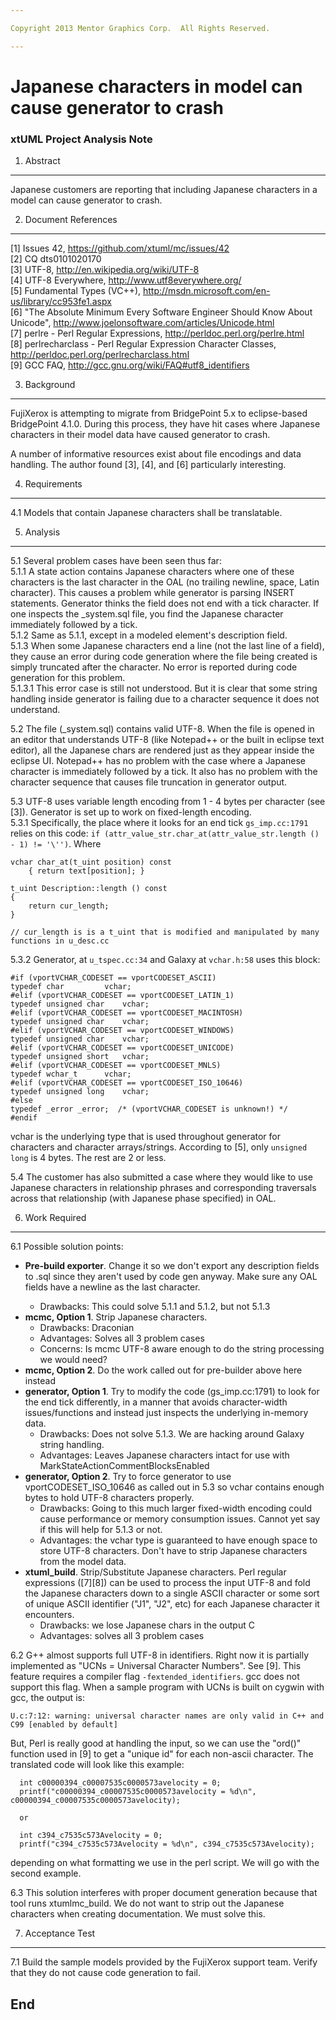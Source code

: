 ```yaml
---

Copyright 2013 Mentor Graphics Corp.  All Rights Reserved.

---
```


# Japanese characters in model can cause generator to crash
### xtUML Project Analysis Note


1. Abstract
-----------
Japanese customers are reporting that including Japanese characters in a model
can cause generator to crash.

2. Document References
----------------------
[1] Issues 42, https://github.com/xtuml/mc/issues/42    
[2] CQ dts0101020170  
[3] UTF-8, http://en.wikipedia.org/wiki/UTF-8  
[4] UTF-8 Everywhere, http://www.utf8everywhere.org/  
[5] Fundamental Types (VC++), http://msdn.microsoft.com/en-us/library/cc953fe1.aspx  
[6] "The Absolute Minimum Every Software Engineer Should Know About Unicode", http://www.joelonsoftware.com/articles/Unicode.html  
[7] perlre - Perl Regular Expressions, http://perldoc.perl.org/perlre.html  
[8] perlrecharclass - Perl Regular Expression Character Classes, http://perldoc.perl.org/perlrecharclass.html  
[9] GCC FAQ, http://gcc.gnu.org/wiki/FAQ#utf8_identifiers

3. Background
-------------
FujiXerox is attempting to migrate from BridgePoint 5.x to eclipse-based 
BridgePoint 4.1.0.  During this process, they have hit cases where Japanese 
characters in their model data have caused generator to crash.  

A number of informative resources exist about file encodings and data handling.  The 
author found [3], [4], and [6] particularly interesting.  

4. Requirements
---------------
4.1  Models that contain Japanese characters shall be translatable.

5. Analysis
-----------
5.1  Several problem cases have been seen thus far:  
5.1.1  A state action contains Japanese characters where one of these characters
  is the last character in the OAL (no trailing newline, space, Latin character). 
  This causes a problem while generator is parsing INSERT statements.  Generator 
  thinks the field does not end with a tick character.  If one inspects the 
  _system.sql file, you find the Japanese character immediately followed by a 
  tick.        
5.1.2  Same as 5.1.1, except in a modeled element's description field.  
5.1.3  When some Japanese characters end a line (not the last line of a field), 
  they cause an error during code generation where the file being created is 
  simply truncated after the character.  No error is reported during code 
  generation for this problem.  
5.1.3.1  This error case is still not understood.  But it is clear that some 
  string handling inside generator is failing due to a character sequence it 
  does not understand.

5.2  The file (_system.sql) contains valid UTF-8.  When the file is opened in an
  editor that understands UTF-8 (like Notepad++ or the built in eclipse text 
  editor), all the Japanese chars are rendered just as they appear inside the 
  eclipse UI.  Notepad++ has no problem with the case where a Japanese character
  is immediately followed by a tick.  It also has no problem with the character
  sequence that causes file truncation in generator output.
  
5.3  UTF-8 uses variable length encoding from 1 - 4 bytes per character (see [3]). Generator 
  is set up to work on fixed-length encoding.  
5.3.1  Specifically, the place where it looks for an end tick ```gs_imp.cc:1791``` relies on this code:
  ```if (attr_value_str.char_at(attr_value_str.length () - 1) != '\'')```.  Where
```
vchar char_at(t_uint position) const
    { return text[position]; }
    
t_uint Description::length () const
{
    return cur_length; 
}

// cur_length is is a t_uint that is modified and manipulated by many functions in u_desc.cc
```
5.3.2  Generator, at ```u_tspec.cc:34``` and Galaxy at ```vchar.h:58``` uses this
 block:
```
#if (vportVCHAR_CODESET == vportCODESET_ASCII)
typedef char         vchar;
#elif (vportVCHAR_CODESET == vportCODESET_LATIN_1)
typedef unsigned char    vchar;
#elif (vportVCHAR_CODESET == vportCODESET_MACINTOSH)
typedef unsigned char    vchar;
#elif (vportVCHAR_CODESET == vportCODESET_WINDOWS)
typedef unsigned char    vchar;
#elif (vportVCHAR_CODESET == vportCODESET_UNICODE)
typedef unsigned short   vchar;
#elif (vportVCHAR_CODESET == vportCODESET_MNLS)
typedef wchar_t      vchar;
#elif (vportVCHAR_CODESET == vportCODESET_ISO_10646)
typedef unsigned long    vchar;
#else
typedef _error _error;  /* (vportVCHAR_CODESET is unknown!) */
#endif
```
  vchar is the underlying type that is used throughout generator for characters
  and character arrays/strings.  According to [5], only ```unsigned long``` is 4
  bytes.  The rest are 2 or less.  
  
5.4  The customer has also submitted a case where they would like to use Japanese
  characters in relationship phrases and corresponding traversals across that 
  relationship (with Japanese phase specified) in OAL.
  
6. Work Required
----------------
6.1  Possible solution points:
  - __Pre-build exporter__.  Change it so we don't export any description fields to 
  <project>.sql since they aren't used by code gen anyway.  Make sure any OAL
  fields have a newline as the last character.  
    - Drawbacks: This could solve 5.1.1 and 5.1.2, but not 5.1.3
  - __mcmc, Option 1__.  Strip Japanese characters.
    - Drawbacks: Draconian
    - Advantages: Solves all 3 problem cases
    - Concerns: Is mcmc UTF-8 aware enough to do the string processing we would
    need?  
  - __mcmc, Option 2__.  Do the work called out for pre-builder above here instead  
  - __generator, Option 1__. Try to modify the code (gs_imp.cc:1791) to look for the end
  tick differently, in a manner that avoids character-width issues/functions and
  instead just inspects the underlying in-memory data.
    - Drawbacks: Does not solve 5.1.3.  We are hacking around Galaxy string handling.  
    - Advantages: Leaves Japanese characters intact for use with MarkStateActionCommentBlocksEnabled  
  - __generator, Option 2__.  Try to force generator to use vportCODESET_ISO_10646
  as called out in 5.3 so vchar contains enough bytes to hold UTF-8 characters
  properly.
    - Drawbacks: Going to this much larger fixed-width encoding could cause performance
    or memory consumption issues.  Cannot yet say if this will help for 5.1.3
    or not.  
    - Advantages: the vchar type is guaranteed to have enough space to store
    UTF-8 characters.  Don't have to strip Japanese characters from the model data.  
  - __xtuml_build__.  Strip/Substitute Japanese characters.  Perl regular expressions
  ([7][8]) can be used to process the input UTF-8 and fold the Japanese characters 
  down to a single ASCII character or some sort of unique ASCII identifier ("J1", "J2", etc)
  for each Japanese character it encounters.
    - Drawbacks: we lose Japanese chars in the output C
    - Advantages: solves all 3 problem cases  

6.2  G++ almost supports full UTF-8 in identifiers.  Right now it is partially 
  implemented as "UCNs = Universal Character Numbers".  See [9]. This feature
  requires a compiler flag ```-fextended_identifiers```.  gcc does not support 
  this flag.  When a sample program with UCNs is built on cygwin with gcc, the 
  output is: 
```
U.c:7:12: warning: universal character names are only valid in C++ and C99 [enabled by default]
```

  But, Perl is really good at handling the input, so we can use the "ord()" 
  function used in [9] to get a "unique id" for each non-ascii character. The 
  translated code will look like this example:
```
  int c00000394_c00007535c0000573avelocity = 0;
  printf("c00000394_c00007535c0000573avelocity = %d\n", c00000394_c00007535c0000573avelocity);
  
  or
  
  int c394_c7535c573Avelocity = 0;
  printf("c394_c7535c573Avelocity = %d\n", c394_c7535c573Avelocity);
```
  depending on what formatting we use in the perl script.  We will go with the 
  second example.  

6.3  This solution interferes with proper document generation because that tool
  runs xtumlmc_build.  We do not want to strip out the Japanese characters when
  creating documentation.  We must solve this.
  
7. Acceptance Test
------------------
7.1  Build the sample models provided by the FujiXerox support team.  Verify 
  that they do not cause code generation to fail.
  
End
---

